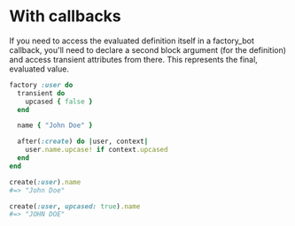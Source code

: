 # With callbacks

If you need to access the evaluated definition itself in a factory\_bot callback, you'll
need to declare a second block argument (for the definition) and access transient
attributes from there. This represents the final, evaluated value.

```ruby
factory :user do
  transient do
    upcased { false }
  end

  name { "John Doe" }

  after(:create) do |user, context|
    user.name.upcase! if context.upcased
  end
end

create(:user).name
#=> "John Doe"

create(:user, upcased: true).name
#=> "JOHN DOE"
```
